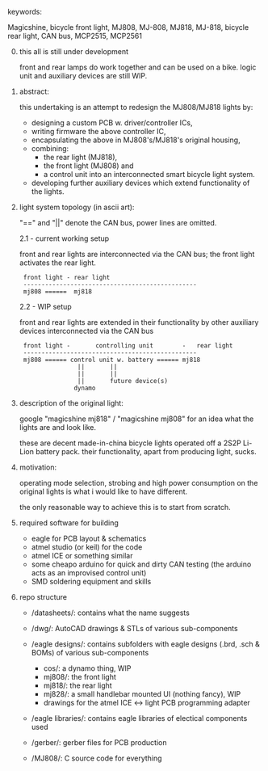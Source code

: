 keywords:

Magicshine, bicycle front light, MJ808, MJ-808, MJ818, MJ-818, bicycle rear light, CAN bus, MCP2515, MCP2561


0. this all is still under development


	front and rear lamps do work together and can be used on a bike.
	logic unit and auxiliary devices are still WIP.


1. abstract:	


	this undertaking is an attempt to redesign the MJ808/MJ818 lights by:
	
	- designing a custom PCB w. driver/controller ICs,
	- writing firmware the above controller IC,
	- encapsulating the above in MJ808's/MJ818's original housing,
	- combining:
		- the rear light (MJ818), 
		- the front light (MJ808) and 
		- a control unit into an interconnected smart bicycle light system.
	- developing further auxiliary devices which extend functionality of the lights.
	
	
2. light system topology (in ascii art):


	"==" and "||" denote the CAN bus, power lines are omitted.

	2.1 - current working setup
	
	
	front and rear lights are interconnected via the CAN bus; the front light activates the rear light.

		front light	- rear light
		------------------------------------------------
		mj808 ======  mj818
	
	2.2 - WIP setup
	
	
	front and rear lights are extended in their functionality by other auxiliary devices interconnected via the CAN bus
	
		front light	-		controlling unit		-	rear light
		------------------------------------------------
		mj808 ====== control unit w. battery ====== mj818
                       ||		||
                       ||		||		
                       ||		future device(s)
                      dynamo
	
	
3. description of the original light:


	google "magicshine mj818" / "magicshine mj808" for an idea what the lights are and look like.
	
	these are decent made-in-china bicycle lights operated off a 2S2P Li-Lion battery pack.
	their functionality, apart from producing light, sucks.

	
4. motivation:


	operating mode selection, strobing and high power consumption on the original lights is what i would like to have different.
	
	the only reasonable way to achieve this is to start from scratch.

	
5. required software for building


	- eagle for PCB layout & schematics
	- atmel studio (or keil) for the code
	- atmel ICE or something similar
	- some cheapo arduino for quick and dirty CAN testing (the arduino acts as an improvised control unit)
	- SMD soldering equipment and skills
	
	
6. repo structure


	- /datasheets/: contains what the name suggests
	- /dwg/: AutoCAD drawings & STLs of various sub-components
	- /eagle designs/: contains subfolders with eagle designs (.brd, .sch & BOMs) of various sub-components
		- cos/: a dynamo thing, WIP
		- mj808/: the front light
		- mj818/: the rear light
		- mj828/: a small handlebar mounted UI (nothing fancy), WIP
		- drawings for the atmel ICE <-> light PCB programming adapter
		
	- /eagle libraries/: contains eagle libraries of electical components used
	- /gerber/: gerber files for PCB production
	- /MJ808/: C source code for everything

	

